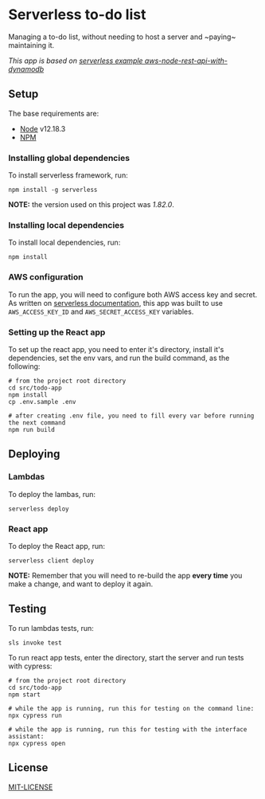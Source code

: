 # Serverless to-do list

Managing a to-do list, without needing to host a server and ~paying~ maintaining it.

_This app is based on [serverless example aws-node-rest-api-with-dynamodb](https://github.com/serverless/examples/tree/master/aws-node-rest-api-with-dynamodb)_

## Setup

The base requirements are:
- [Node](https://nodejs.org) v12.18.3
- [NPM](https://www.npmjs.com)

### Installing global dependencies

To install serverless framework, run:
```shell
npm install -g serverless
```
**NOTE:** the version used on this project was _1.82.0_.

### Installing local dependencies
To install local dependencies, run:
```shell
npm install
```

### AWS configuration
To run the app, you will need to configure both AWS access key and secret.
As written on [serverless documentation](https://www.serverless.com/framework/docs/providers/aws/guide/credentials#quick-setup), this app was built to use `AWS_ACCESS_KEY_ID` and `AWS_SECRET_ACCESS_KEY` variables.

### Setting up the React app
To set up the react app, you need to enter it's directory, install it's dependencies, set the env vars, and run the build command, as the following:
```shell
# from the project root directory
cd src/todo-app
npm install
cp .env.sample .env

# after creating .env file, you need to fill every var before running the next command
npm run build
```

## Deploying

### Lambdas
To deploy the lambas, run:
```shell
serverless deploy
```

### React app
To deploy the React app, run:
```shell
serverless client deploy
```
**NOTE:** Remember that you will need to re-build the app **every time** you make a change, and want to deploy it again.

## Testing

To run lambdas tests, run:
```shell
sls invoke test
```

To run react app tests, enter the directory, start the server and run tests with cypress:
```shell
# from the project root directory
cd src/todo-app
npm start

# while the app is running, run this for testing on the command line:
npx cypress run

# while the app is running, run this for testing with the interface assistant:
npx cypress open
```

## License
[MIT-LICENSE](LICENSE)

